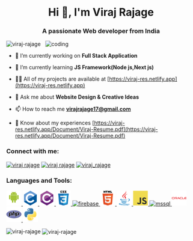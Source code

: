 <h1 align="center">Hi 👋, I'm Viraj Rajage</h1>
<h3 align="center">A passionate Web developer from India</h3>
<img width="400" align="right" src="https://cdn.dribbble.com/users/330915/screenshots/3587000/media/343cb53c87e313181d99248d3071bc77.gif" alt="coding">
<p align="left"> <img src="https://komarev.com/ghpvc/?username=viraj-rajage&label=Profile%20views&color=0e75b6&style=flat" alt="viraj-rajage" /> </p>

- 🔭 I’m currently working on **Full Stack Application**

- 🌱 I’m currently learning **JS Framework(Node js,Next js)**

- 👨‍💻 All of my projects are available at [https://viraj-res.netlify.app](https://viraj-res.netlify.app)

- 💬 Ask me about **Website Design & Creative Ideas**

- 📫 How to reach me **virajrajage17@gmail.com**

- 📄 Know about my experiences [https://viraj-res.netlify.app/Document/Viraj-Resume.pdf](https://viraj-res.netlify.app/Document/Viraj-Resume.pdf)

<h3 align="left">Connect with me:</h3>
<p align="left">
<a href="https://linkedin.com/in/viraj rajage" target="blank"><img align="center" src="https://raw.githubusercontent.com/rahuldkjain/github-profile-readme-generator/master/src/images/icons/Social/linked-in-alt.svg" alt="viraj rajage" height="30" width="40" /></a>
<a href="https://fb.com/viraj rajage" target="blank"><img align="center" src="https://raw.githubusercontent.com/rahuldkjain/github-profile-readme-generator/master/src/images/icons/Social/facebook.svg" alt="viraj rajage" height="30" width="40" /></a>
<a href="https://instagram.com/viraj_rajage" target="blank"><img align="center" src="https://raw.githubusercontent.com/rahuldkjain/github-profile-readme-generator/master/src/images/icons/Social/instagram.svg" alt="viraj_rajage" height="30" width="40" /></a>
</p>

<h3 align="left">Languages and Tools:</h3>
<p align="left"> <a href="https://developer.android.com" target="_blank" rel="noreferrer"> <img src="https://raw.githubusercontent.com/devicons/devicon/master/icons/android/android-original-wordmark.svg" alt="android" width="40" height="40"/> </a> <a href="https://www.cprogramming.com/" target="_blank" rel="noreferrer"> <img src="https://raw.githubusercontent.com/devicons/devicon/master/icons/c/c-original.svg" alt="c" width="40" height="40"/> </a> <a href="https://www.w3schools.com/cs/" target="_blank" rel="noreferrer"> <img src="https://raw.githubusercontent.com/devicons/devicon/master/icons/csharp/csharp-original.svg" alt="csharp" width="40" height="40"/> </a> <a href="https://www.w3schools.com/css/" target="_blank" rel="noreferrer"> <img src="https://raw.githubusercontent.com/devicons/devicon/master/icons/css3/css3-original-wordmark.svg" alt="css3" width="40" height="40"/> </a> <a href="https://firebase.google.com/" target="_blank" rel="noreferrer"> <img src="https://www.vectorlogo.zone/logos/firebase/firebase-icon.svg" alt="firebase" width="40" height="40"/> </a> <a href="https://www.w3.org/html/" target="_blank" rel="noreferrer"> <img src="https://raw.githubusercontent.com/devicons/devicon/master/icons/html5/html5-original-wordmark.svg" alt="html5" width="40" height="40"/> </a> <a href="https://www.java.com" target="_blank" rel="noreferrer"> <img src="https://raw.githubusercontent.com/devicons/devicon/master/icons/java/java-original.svg" alt="java" width="40" height="40"/> </a> <a href="https://developer.mozilla.org/en-US/docs/Web/JavaScript" target="_blank" rel="noreferrer"> <img src="https://raw.githubusercontent.com/devicons/devicon/master/icons/javascript/javascript-original.svg" alt="javascript" width="40" height="40"/> </a> <a href="https://www.microsoft.com/en-us/sql-server" target="_blank" rel="noreferrer"> <img src="https://www.svgrepo.com/show/303229/microsoft-sql-server-logo.svg" alt="mssql" width="40" height="40"/> </a> <a href="https://www.oracle.com/" target="_blank" rel="noreferrer"> <img src="https://raw.githubusercontent.com/devicons/devicon/master/icons/oracle/oracle-original.svg" alt="oracle" width="40" height="40"/> </a> <a href="https://www.php.net" target="_blank" rel="noreferrer"> <img src="https://raw.githubusercontent.com/devicons/devicon/master/icons/php/php-original.svg" alt="php" width="40" height="40"/> </a> <a href="https://www.python.org" target="_blank" rel="noreferrer"> <img src="https://raw.githubusercontent.com/devicons/devicon/master/icons/python/python-original.svg" alt="python" width="40" height="40"/> </a> </p>

<p><img align="left" src="https://github-readme-stats.vercel.app/api/top-langs?username=viraj-rajage&show_icons=true&locale=en&layout=compact" alt="viraj-rajage" /></p>

<p>&nbsp;<img align="center" src="https://github-readme-stats.vercel.app/api?username=viraj-rajage&show_icons=true&locale=en" alt="viraj-rajage" /></p>

